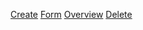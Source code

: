 <a href="/first-steps-create"   class="btn2">Create</a>
<a href="/first-steps-form"     class="btn2">Form</a>
<a href="/first-steps-overview" class="btn2">Overview</a>
<a href="/first-steps-delete"   class="btn2">Delete</a>
